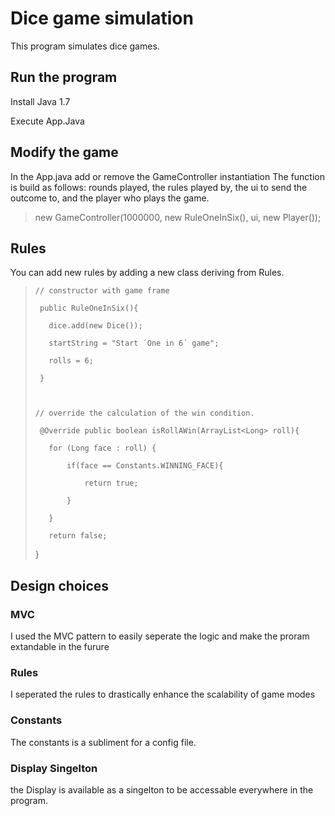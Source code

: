 # Dice game simulation

This program simulates dice games.

## Run the program

Install Java 1.7

Execute App.Java

## Modify the game

In the App.java add or remove the GameController instantiation
The function is build as follows: rounds played, the rules played by, the ui to send the outcome to, and the player who plays the game.
> new GameController(1000000, new RuleOneInSix(), ui, new Player());

## Rules

You can add new rules by adding a new class deriving from Rules.

>     // constructor with game frame
>
>      public RuleOneInSix(){
>
>        dice.add(new Dice());
>
>        startString = "Start ´One in 6´ game";
>
>        rolls = 6; 
>
>      }
>
> 
>
>     // override the calculation of the win condition.  
>
>      @Override public boolean isRollAWin(ArrayList<Long> roll){
>
>        for (Long face : roll) {
>
>            if(face == Constants.WINNING_FACE){
>
>                return true;
>
>            }
>
>        }
>
>        return false;
>
>    }

## Design choices

### MVC
I used the MVC pattern to easily seperate the logic and make the proram extandable in the furure
### Rules
I seperated the rules to drastically enhance the scalability of game modes
### Constants
The constants is a subliment for a config file.
### Display Singelton
the Display is available as a singelton to be accessable everywhere in the program.
